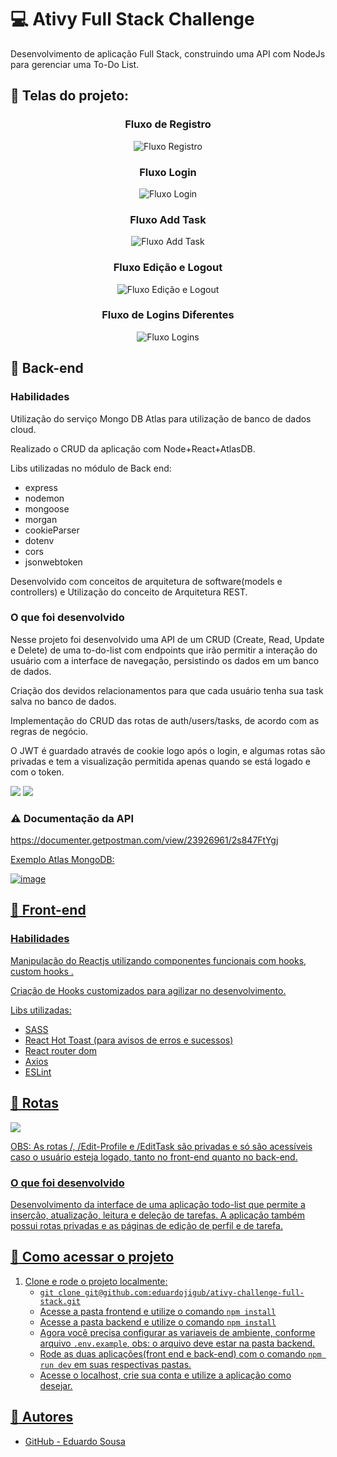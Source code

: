 # :computer: Ativy Full Stack Challenge

Desenvolvimento de aplicação Full Stack, construindo uma API com NodeJs para gerenciar uma To-Do List. 

## :pushpin: Telas do projeto:
<h3 align="center">Fluxo de Registro</h3>
<p align="center">
  <img src="https://user-images.githubusercontent.com/47367373/196340386-11e9e6b7-7b4e-4d81-b715-4e72cdbc55fc.gif" alt="Fluxo Registro"/>
</p>
<h3 align="center">Fluxo Login</h3>
<p align="center">
  <img src="https://user-images.githubusercontent.com/47367373/196340521-0bae2a94-f8e8-425c-9d00-4ad1a3dec426.gif" alt="Fluxo Login"/>
</p>
<h3 align="center">Fluxo Add Task</h3>
<p align="center">
  <img src="https://user-images.githubusercontent.com/47367373/196340612-de3e299b-009a-41a7-a136-cf2c16bb9d49.gif" alt="Fluxo Add Task"/>
</p>
<h3 align="center">Fluxo Edição e Logout</h3>
<p align="center">
  <img src="https://user-images.githubusercontent.com/47367373/196340686-2cfa4e91-9588-4d0f-8a95-2239c0f1ea84.gif" alt="Fluxo Edição e Logout"/>
</p>
<h3 align="center">Fluxo de Logins Diferentes</h3>
<p align="center">
  <img src="https://user-images.githubusercontent.com/47367373/196340766-e1885daf-e841-4681-8d71-13101ccc8493.gif"
 alt="Fluxo Logins"/>
</p>

## :pushpin: Back-end

### Habilidades

Utilização do serviço Mongo DB Atlas para utilização de banco de dados cloud. 

Realizado o CRUD da aplicação com Node+React+AtlasDB.

Libs utilizadas no módulo de Back end:

- express
- nodemon
- mongoose
- morgan
- cookieParser
- dotenv
- cors
- jsonwebtoken

Desenvolvido com conceitos de arquitetura de software(models e controllers) e Utilização do conceito de Arquitetura REST.

### O que foi desenvolvido

Nesse projeto foi desenvolvido uma API de um CRUD (Create, Read, Update e Delete) de uma to-do-list com endpoints que irão permitir a interação do usuário com a interface de navegação, persistindo os dados em um banco de dados. 

Criação dos devidos relacionamentos para que cada usuário tenha sua task salva no banco de dados. 

Implementação do CRUD das rotas de auth/users/tasks, de acordo com as regras de negócio.

O JWT é guardado através de cookie logo após o login, e algumas rotas são privadas e tem a visualização permitida apenas quando se está logado e com o token. 

<img src="https://user-images.githubusercontent.com/47367373/196344273-e6d7d1f7-9253-45b8-a007-02dadd212a7c.png" />
<img src="https://user-images.githubusercontent.com/47367373/196345453-c667087e-1429-4dcf-9f4d-b0469d4fe645.png" />

### :warning: Documentação da API

<a href="https://documenter.getpostman.com/view/23926961/2s847FtYgj" />
https://documenter.getpostman.com/view/23926961/2s847FtYgj

Exemplo Atlas MongoDB:

![image](https://user-images.githubusercontent.com/47367373/196526661-403ab35c-9613-46bc-8d41-308d4ea96f58.png)


## :pushpin: Front-end

### Habilidades

Manipulação do Reactjs utilizando componentes funcionais com hooks, custom hooks . 

Criação de Hooks customizados para agilizar no desenvolvimento.

Libs utilizadas:
- SASS
- React Hot Toast (para avisos de erros e sucessos)
- React router dom
- Axios
- ESLint

## :pushpin: Rotas 

<img src="https://user-images.githubusercontent.com/47367373/196345624-d40b6414-f278-4d6b-8d3f-7636723b221f.png" />

OBS: As rotas /, /Edit-Profile e /EditTask são privadas e só são acessíveis caso o usuário esteja logado, tanto no front-end quanto no back-end. 

### O que foi desenvolvido

Desenvolvimento da interface de uma aplicação todo-list que permite a inserção, atualização, leitura e deleção de tarefas.
A aplicação também possui rotas privadas e as páginas de edição de perfil e de tarefa. 

## :pushpin: Como acessar o projeto

1. Clone e rode o projeto localmente:
    * `git clone git@github.com:eduardojigub/ativy-challenge-full-stack.git`
    * Acesse a pasta frontend e utilize o comando `npm install`
    * Acesse a pasta backend e utilize o comando `npm install`
    * Agora você precisa configurar as variaveis de ambiente, conforme arquivo `.env.example`, obs: o arquivo deve estar na pasta backend. 
    * Rode as duas aplicações(front end e back-end) com o comando `npm run dev` em suas respectivas pastas.
    * Acesse o localhost, crie sua conta e utilize a aplicação como desejar.


## :thought_balloon: Autores

- GitHub - [Eduardo Sousa](https://github.com/eduardojigub)



